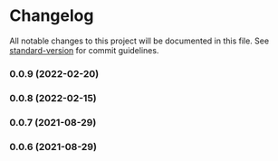 # Changelog

All notable changes to this project will be documented in this file. See [standard-version](https://github.com/conventional-changelog/standard-version) for commit guidelines.

### 0.0.9 (2022-02-20)

### 0.0.8 (2022-02-15)

### 0.0.7 (2021-08-29)

### 0.0.6 (2021-08-29)
